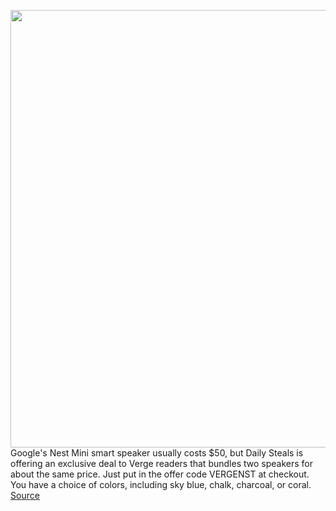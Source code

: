 <img src='https://cdn.vox-cdn.com/thumbor/8IS1X1zup1i3YTlkbsDsbiY4nX8=/0x0:2040x1360/1200x800/filters:focal(772x579:1098x905)/cdn.vox-cdn.com/uploads/chorus_image/image/66423702/cwelch_191016_3737_0002.0.jpg' width='700px' /><br/>
Google's Nest Mini smart speaker usually costs $50, but Daily Steals is offering an exclusive deal to Verge readers that bundles two speakers for about the same price. Just put in the offer code VERGENST at checkout. You have a choice of colors, including sky blue, chalk, charcoal, or coral.
<a href='https://www.theverge.com/good-deals/2020/3/3/21162824/google-nest-mini-speaker-sale-sandisk-microsd-nintendo-switch-daily-steals'> Source <a/>